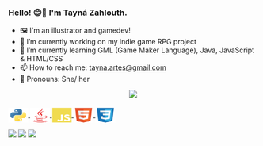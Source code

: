 ### Hello! 😊🌸 I'm Tayná Zahlouth. 

- 🖼️ I'm an illustrator and gamedev! 
- 🔭 I’m currently working on my indie game RPG project 
- 🌱 I’m currently learning GML (Game Maker Language), Java, JavaScript & HTML/CSS
- 📫 How to reach me: tayna.artes@gmail.com
- 🌻 Pronouns: She/ her

<div align="center">
  <a href="https://beacons.ai/taynazahlouth">
  <img height="180em" src="https://github-readme-stats.vercel.app/api?username=taynazahlouth&show_icons=true&theme=dracula&include_all_commits=true&count_private=true"/>
</div>
  
<div style="display: inline_block"><br>
  <img align="center" alt="Rafa-Python" height="30" width="40" src="https://raw.githubusercontent.com/devicons/devicon/master/icons/python/python-original.svg">
  <img align="center" alt="Rafa-HTML" height="30" width="40" src="https://raw.githubusercontent.com/devicons/devicon/master/icons/java/java-plain.svg">
  <img align="center" alt="Rafa-Js" height="30" width="40" src="https://raw.githubusercontent.com/devicons/devicon/master/icons/javascript/javascript-plain.svg">
  <img align="center" alt="Rafa-HTML" height="30" width="40" src="https://raw.githubusercontent.com/devicons/devicon/master/icons/html5/html5-original.svg">
  <img align="center" alt="Rafa-CSS" height="30" width="40" src="https://raw.githubusercontent.com/devicons/devicon/master/icons/css3/css3-original.svg">
 
  
 
  <a href="https://instagram.com/laeryel" target="_blank"><img src="https://img.shields.io/badge/-Instagram-%23E4405F?style=for-the-badge&logo=instagram&logoColor=white" target="_blank"></a>
 <a href = "mailto:tayna.artes@gmail.com"><img src="https://img.shields.io/badge/-Gmail-%23333?style=for-the-badge&logo=gmail&logoColor=white" target="_blank"></a>
  <a href="https://www.linkedin.com/in/tayn%C3%A1-zahlouth-8a039423a/" target="_blank"><img src="https://img.shields.io/badge/-LinkedIn-%230077B5?style=for-the-badge&logo=linkedin&logoColor=white" target="_blank"></a> 
